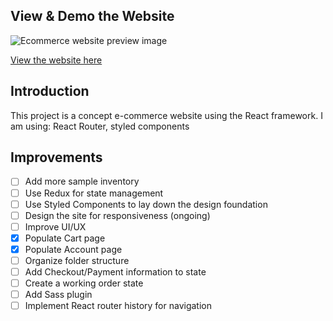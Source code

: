 ## View & Demo the Website

![Ecommerce website preview image](https://user-images.githubusercontent.com/26034240/58507440-a6582880-8146-11e9-8d43-94c5380ace76.png)

[View the website here](https://mystifying-wiles-edfffa.netlify.com/)

## Introduction

This project is a concept e-commerce website using the React framework.
I am using: React Router, styled components

## Improvements

- [ ] Add more sample inventory
- [ ] Use Redux for state management
- [ ] Use Styled Components to lay down the design foundation
- [ ] Design the site for responsiveness (ongoing)
- [ ] Improve UI/UX
- [x] Populate Cart page
- [x] Populate Account page
- [ ] Organize folder structure
- [ ] Add Checkout/Payment information to state
- [ ] Create a working order state
- [ ] Add Sass plugin
- [ ] Implement React router history for navigation

